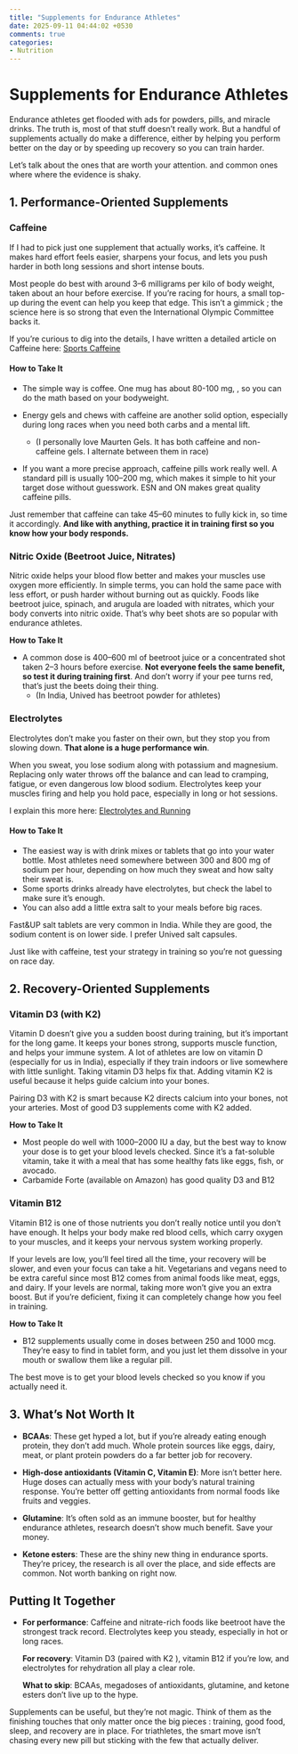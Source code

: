```yaml
---
title: "Supplements for Endurance Athletes"
date: 2025-09-11 04:44:02 +0530
comments: true
categories: 
- Nutrition
---
```

# Supplements for Endurance Athletes

Endurance athletes get flooded with ads for powders, pills, and miracle drinks. The truth is, most of that stuff doesn’t really work. But a handful of supplements actually do make a difference, either by helping you perform better on the day or by speeding up recovery so you can train harder.

Let’s talk about the ones that are worth your attention. and common ones where where the evidence is shaky.



## 1. Performance-Oriented Supplements

### Caffeine

If I had to pick just one supplement that actually works, it’s caffeine. It makes hard effort feels easier, sharpens your focus, and lets you push harder in both long sessions and short intense bouts. 

Most people do best with around 3–6 milligrams per kilo of body weight, taken about an hour before exercise. If you’re racing for hours, a small top-up during the event can help you keep that edge. This isn’t a gimmick ; the science here is so strong that even the International Olympic Committee backs it.

If you’re curious to dig into the details, I have written a detailed article on Caffeine here: [Sports Caffeine](https://rishisareen.com/blog/nutrition/Sports-Caffeine.html)

#### How to Take It

* The simple way is coffee. One mug has about 80-100 mg, , so you can do the math based on your bodyweight. 

* Energy gels and chews with caffeine are another solid option, especially during long races when you need both carbs and a mental lift. 

  * (I personally love Maurten Gels. It has both caffeine and non-caffeine gels. I alternate between them in race)

* If you want a more precise approach, caffeine pills work really well. A standard pill is usually 100–200 mg, which makes it simple to hit your target dose without guesswork. ESN and ON makes great quality caffeine pills. 

Just remember that caffeine can take 45–60 minutes to fully kick in, so time it accordingly. **And like with anything, practice it in training first so you know how your body responds.**

### Nitric Oxide (Beetroot Juice, Nitrates)

Nitric oxide helps your blood flow better and makes your muscles use oxygen more efficiently. In simple terms, you can hold the same pace with less effort, or push harder without burning out as quickly. Foods like beetroot juice, spinach, and arugula are loaded with nitrates, which your body converts into nitric oxide. That’s why beet shots are so popular with endurance athletes.

**How to Take It**

* A common dose is 400–600 ml of beetroot juice or a concentrated shot taken 2–3 hours before exercise. **Not everyone feels the same benefit, so test it during training first**. And don’t worry if your pee turns red, that’s just the beets doing their thing.
  * (In India, Unived has beetroot powder for athletes)

### Electrolytes

Electrolytes don’t make you faster on their own, but they stop you from slowing down. **That alone is a huge performance win**.

When you sweat, you lose sodium along with potassium and magnesium.  Replacing only water throws off the balance and can lead to cramping, fatigue, or even dangerous low blood sodium. Electrolytes keep your muscles firing and help you hold pace, especially in long or hot sessions.

I explain this more here: [Electrolytes and Running](https://rishisareen.com/blog/nutrition/dehydration-running.html)

#### How to Take It

* The easiest way is with drink mixes or tablets that go into your water bottle. Most athletes need somewhere between 300 and 800 mg of sodium per hour, depending on how much they sweat and how salty their sweat is. 
* Some sports drinks already have electrolytes, but check the label to make sure it’s enough. 
* You can also add a little extra salt to your meals before big races.

Fast&UP salt tablets are very common in India. While they are good, the sodium content is on lower side. I prefer Unived salt capsules. 

Just like with caffeine, test your strategy in training so you’re not guessing on race day.



## 2. Recovery-Oriented Supplements

### Vitamin D3 (with K2)

Vitamin D doesn’t give you a sudden boost during training, but it’s important for the long game. It keeps your bones strong, supports muscle function, and helps your immune system. A lot of athletes are low on vitamin D (especially for us in India), especially if they train indoors or live somewhere with little sunlight. Taking vitamin D3 helps fix that. Adding vitamin K2 is useful because it helps guide calcium into your bones.

Pairing D3 with K2 is smart because K2 directs calcium into your bones, not your arteries. Most of good D3 supplements come with K2 added.

**How to Take It**

* Most people do well with 1000–2000 IU  a day, but the best way to know your dose is to get your blood levels checked. Since it’s a fat-soluble vitamin, take it with a meal that has some healthy fats like eggs, fish, or avocado.
* Carbamide Forte (available on Amazon) has good quality D3 and B12

### Vitamin B12

Vitamin B12 is one of those nutrients you don’t really notice until you don’t have enough. It helps your body make red blood cells, which carry oxygen to your muscles, and it keeps your nervous system working properly. 

If your levels are low, you’ll feel tired all the time, your recovery will be slower, and even your focus can take a hit. Vegetarians and vegans need to be extra careful since most B12 comes from animal foods like meat, eggs, and dairy. If your levels are normal, taking more won’t give you an extra boost. But if you’re deficient, fixing it can completely change how you feel in training.

**How to Take It**

* B12 supplements usually come in doses between 250 and 1000 mcg. They’re easy to find in tablet form, and you just let them dissolve in your mouth or swallow them like a regular pill. 

The best move is to get your blood levels checked so you know if you actually need it.



## 3. What’s Not Worth It

- **BCAAs**: These get hyped a lot, but if you’re already eating enough protein, they don’t add much. Whole protein sources like eggs, dairy, meat, or plant protein powders do a far better job for recovery.

- **High-dose antioxidants (Vitamin C, Vitamin E)**: More isn’t better here. Huge doses can actually mess with your body’s natural training response. You’re better off getting antioxidants from normal foods like fruits and veggies.

- **Glutamine**: It’s often sold as an immune booster, but for healthy endurance athletes, research doesn’t show much benefit. Save your money.

- **Ketone esters**: These are the shiny new thing in endurance sports. They’re pricey, the research is all over the place, and side effects are common. Not worth banking on right now.

  

## Putting It Together

- **For performance**: Caffeine and nitrate-rich foods like beetroot have the strongest track record. Electrolytes keep you steady, especially in hot or long races.

  **For recovery**: Vitamin D3 (paired with K2 ), vitamin B12 if you’re low, and electrolytes for rehydration all play a clear role.

  **What to skip**: BCAAs, megadoses of antioxidants, glutamine, and ketone esters don’t live up to the hype.

Supplements can be useful, but they’re not magic. Think of them as the finishing touches that only matter once the big pieces : training, good food, sleep, and recovery are in place. For triathletes, the smart move isn’t chasing every new pill but sticking with the few that actually deliver.
